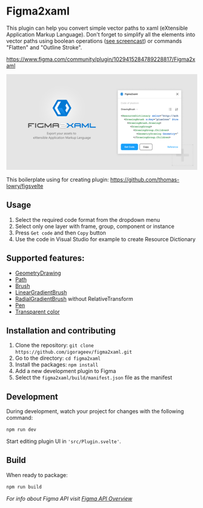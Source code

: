 # Figma2xaml

This plugin can help you convert simple vector paths to xaml (eXtensible Application Markup Language). Don't forget to simplify all the elements into vector paths using boolean operations ([see screencast](https://github.com/igorageev/figma2xaml/blob/main/trick.md)) or commands "Flatten" and "Outline Stroke".

https://www.figma.com/community/plugin/1029415284789228817/Figma2xaml

![image](promo/banner-figma2xaml.png)

This boilerplate using for creating plugin:
https://github.com/thomas-lowry/figsvelte

## Usage

1. Select the required code format from the dropdown menu
2. Select only one layer with frame, group, component or instance
3. Press `Get code`  and then `Copy` button
4. Use the code in Visual Studio for example to create Resource Dictionary

## Supported features:

- [GeometryDrawing](https://docs.microsoft.com/en-us/dotnet/api/system.windows.media.geometrydrawing)
- [Path](https://docs.microsoft.com/en-us/uwp/api/windows.ui.xaml.shapes.path)
- [Brush](https://docs.microsoft.com/en-us/dotnet/api/system.windows.media.geometrydrawing.brush)
- [LinearGradientBrush](https://docs.microsoft.com/en-us/dotnet/api/system.windows.media.lineargradientbrush)
- [RadialGradientBrush](https://docs.microsoft.com/en-us/dotnet/api/system.windows.media.radialgradientbrush) without RelativeTransform
- [Pen](https://docs.microsoft.com/en-us/dotnet/api/system.windows.media.geometrydrawing.pen)
- [Transparent color](https://docs.microsoft.com/en-us/dotnet/api/system.windows.media.color.a)

## Installation and contributing

1. Clone the repository: `git clone https://github.com/igorageev/figma2xaml.git`
2. Go to the directory: `cd figma2xaml`
3. Install the packages: `npm install`
5. Add a new development plugin to Figma
6. Select the `figma2xaml/build/manifest.json` file as the manifest

## Development

During development, watch your project for changes with the following command:

```bash
npm run dev
```

Start editing plugin UI in `'src/Plugin.svelte'`.

## Build

When ready to package:

```bash
npm run build
```

_For info about Figma API visit [Figma API Overview](https://www.figma.com/plugin-docs/api/api-overview/)_
